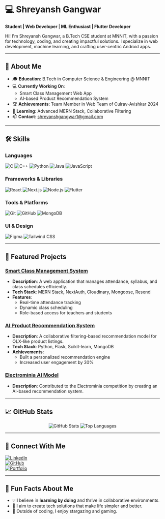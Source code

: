 # 💻 Shreyansh Gangwar

**Student | Web Developer | ML Enthusiast | Flutter Developer**

Hi! I'm Shreyansh Gangwar, a B.Tech CSE student at MNNIT, with a passion for technology, coding, and creating impactful solutions. I specialize in web development, machine learning, and crafting user-centric Android apps.

---

## 🌟 About Me

- 🎓 **Education**: B.Tech in Computer Science & Engineering @ MNNIT
- 💻 **Currently Working On**:  
  - Smart Class Management Web App  
  - AI-based Product Recommendation System  
- 🏆 **Achievements**: Team Member in Web Team of Culrav-Avishkar 2024
- 🌱 **Learning**: Advanced MERN Stack, Collaborative Filtering  
- 📫 **Contact**: shreyanshgangwar1@gmail.com  

---

## 🛠 Skills

### Languages
![C](https://img.shields.io/badge/-C-A8B9CC?logo=c&logoColor=white)  ![C++](https://img.shields.io/badge/-C++-00599C?logo=c%2B%2B&logoColor=white)  ![Python](https://img.shields.io/badge/-Python-3776AB?logo=python&logoColor=white)  ![Java](https://img.shields.io/badge/-Java-007396?logo=java&logoColor=white)  ![JavaScript](https://img.shields.io/badge/-JavaScript-F7DF1E?logo=javascript&logoColor=black)  

### Frameworks & Libraries
![React](https://img.shields.io/badge/-React-61DAFB?logo=react&logoColor=black) ![Next.js](https://img.shields.io/badge/-Next.js-000000?logo=next.js&logoColor=white)  ![Node.js](https://img.shields.io/badge/-Node.js-339933?logo=node.js&logoColor=white)  ![Flutter](https://img.shields.io/badge/-Flutter-02569B?logo=flutter&logoColor=white)

### Tools & Platforms
![Git](https://img.shields.io/badge/-Git-F05032?logo=git&logoColor=white)  ![GitHub](https://img.shields.io/badge/-GitHub-181717?logo=github&logoColor=white)  ![MongoDB](https://img.shields.io/badge/-MongoDB-47A248?logo=mongodb&logoColor=white)  

### UI & Design
![Figma](https://img.shields.io/badge/-Figma-F24E1E?logo=figma&logoColor=white)  ![Tailwind CSS](https://img.shields.io/badge/-TailwindCSS-06B6D4?logo=tailwindcss&logoColor=white)

---

## 📂 Featured Projects

### [Smart Class Management System](https://github.com/shreyanshgangwar1509/Service_Connect_Project)
- **Description**: A web application that manages attendance, syllabus, and class schedules efficiently.
- **Tech Stack**: MERN Stack, NextAuth, Cloudinary, Mongoose, Resend
- **Features**:
  - Real-time attendance tracking
  - Dynamic class scheduling
  - Role-based access for teachers and students

### [AI Product Recommendation System](https://github.com/shreyanshgangwar1509/Recommendation_model)
- **Description**: A collaborative filtering-based recommendation model for OLX-like product listings.
- **Tech Stack**: Python, Flask, Scikit-learn, MongoDB
- **Achievements**:
  - Built a personalized recommendation engine
  - Increased user engagement by 30%

### [Electrominia AI Model](https://github.com/shreyanshgangwar1509/Campus_Quest)
- **Description**: Contributed to the Electrominia competition by creating an AI-based recommendation system.

---

## 📈 GitHub Stats

<p align="center">
  <img src="https://github-readme-stats.vercel.app/api?username=shreyanshgangwar1509&show_icons=true&theme=radical" alt="GitHub Stats" />
  <img src="https://github-readme-stats.vercel.app/api/top-langs/?username=shreyanshgangwar1509&layout=compact&theme=radical" alt="Top Languages" />
</p>

---

## 🤝 Connect With Me

[![LinkedIn](https://img.shields.io/badge/-LinkedIn-0077B5?logo=linkedin&logoColor=white)](https://www.linkedin.com/in/shreyansh-gangwar-70345a2ab/)  
[![GitHub](https://img.shields.io/badge/-GitHub-181717?logo=github&logoColor=white)](https://github.com/shreyanshgangwar1509)  
[![Portfolio](https://img.shields.io/badge/-Portfolio-000000?logo=google-chrome&logoColor=white)](https://shreyanshgangwar.dev)

---

## 🚀 Fun Facts About Me

- 💡 I believe in **learning by doing** and thrive in collaborative environments.
- 🎯 I aim to create tech solutions that make life simpler and better.
- 🌌 Outside of coding, I enjoy stargazing and gaming.
